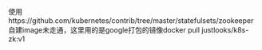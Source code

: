 使用https://github.com/kubernetes/contrib/tree/master/statefulsets/zookeeper 自建image未走通，这里用的是google打包的镜像docker pull justlooks/k8s-zk:v1  


